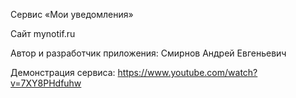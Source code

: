 Сервис «Мои уведомления»

Сайт mynotif.ru

Автор и разработчик приложения: Смирнов Андрей Евгеньевич

Демонстрация сервиса: 
https://www.youtube.com/watch?v=7XY8PHdfuhw
